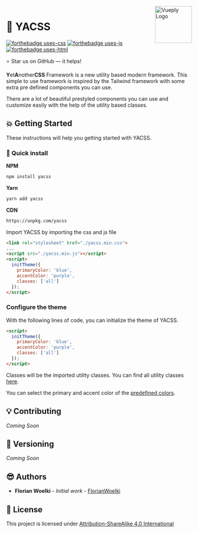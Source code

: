 <a href="https://daycademy.github.io/vueply/">
    <img src="https://i.imgur.com/m3yGh5b.png" alt="Vueply Logo" align="right" height="100" />
</a>

🎨 YACSS
======================
[![forthebadge uses-css](https://forthebadge.com/images/badges/uses-css.svg)](https://forthebadge.com/)
[![forthebadge uses-js](https://forthebadge.com/images/badges/uses-js.svg)](https://forthebadge.com/)
[![forthebadge uses-html](https://forthebadge.com/images/badges/uses-html.svg)](https://forthebadge.com/)

:star: Star us on GitHub — it helps!

**Y**et**A**nother**CSS** Framework is a new utility based modern framework. This simple to use framework is inspired by the Tailwind framework with some extra pre defined components you can use.

There are a lot of beautiful prestyled components you can use and customize easily with the help of the utility based classes.

## 💥 Getting Started

These instructions will help you getting started with YACSS.

### 🔨 Quick install

**NPM**

```sh
npm install yacss
```

**Yarn**

```sh
yarn add yacss
```

**CDN**

```sh
https://unpkg.com/yacss
```

Import YACSS by importing the css and js file

```html
<link rel="stylesheet" href="./yacss.min.css">
...
<script src="./yacss.min.js"></script>
<script>
  initTheme({
    primaryColor: 'blue',
    accentColor: 'purple',
    classes: ['all']
  });
</script>
```

### Configure the theme

With the following lines of code, you can initialize the theme of YACSS.

```html
<script>
  initTheme({
    primaryColor: 'blue',
    accentColor: 'purple',
    classes: ['all']
  });
</script>
```

Classes will be the imported utility classes. You can find all utility classes [here](https://github.com/FlorianWoelki/YACSS/blob/master/src/script/main.ts).

You can select the primary and accent color of the [predefined colors](https://github.com/FlorianWoelki/YACSS/blob/master/src/colors.js).

## 💡 Contributing

_Coming Soon_

## 🎨 Versioning

_Coming Soon_

## 😎 Authors

* **Florian Woelki** - *Initial work* - [FlorianWoelki](https://github.com/FlorianWoelki/)

## 📕 License

This project is licensed under [Attribution-ShareAlike 4.0 International](https://creativecommons.org/)
